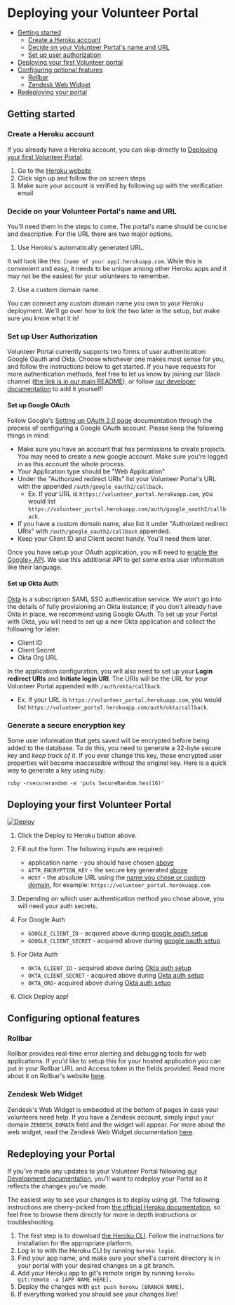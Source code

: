 # Deploying your Volunteer Portal

* [Getting started](#getting-started)
  * [Create a Heroku account](#create-a-heroku-account)
  * [Decide on your Volunteer Portal's name and URL](#decide-on-your-volunteer-portals-name-and-url)
  * [Set up user authorization](#set-up-user-authorization)
* [Deploying your first Volunteer portal](#deploying-your-first-volunteer-portal)
* [Configuring optional features](#configuring-optional-features)
  * [Rollbar](#rollbar)
  * [Zendesk Web Widget](#zendesk-web-widget)
* [Redeploying your portal](#redeploying-your-portal)

## Getting started

### Create a Heroku account

If you already have a Heroku account, you can skip directly to [Deploying your first Volunteer Portal](#deploying-your-first-volunteer-portal).

1. Go to the [Heroku website](https://heroku.com)
2. Click sign up and follow the on screen steps
3. Make sure your account is verified by following up with the verification email

### Decide on your Volunteer Portal's name and URL

You'll need them in the steps to come. The portal's name should be concise and descriptive. For the URL there are two major options.

1. Use Heroku's automatically generated URL.

It will look like this: `[name of your app].herokuapp.com`. While this is convenient and easy, it needs to be unique among other Heroku apps and it may not be the easiest for your volunteers to remember.

2. Use a custom domain name.

You can connect any custom domain name you own to your Heroku deployment. We'll go over how to link the two later in the setup, but make sure you know what it is!

### Set up User Authorization

Volunteer Portal currently supports two forms of user authentication:  Google Oauth and Okta.  Choose whichever one makes most sense for you, and follow the instructions below to get started.  If you have requests for more authentication methods, feel free to let us know by joining our Slack channel ([the link is in our main README](https://github.com/zendesk/volunteer_portal/blob/ahart/okta-auth/README.md#volunteer-portal)), or follow [our developer documentation](https://github.com/zendesk/volunteer_portal/blob/ahart/okta-auth/docs/development.md) to add it yourself!

#### Set up Google OAuth

Follow Google's [Setting up OAuth 2.0 page](https://support.google.com/cloud/answer/6158849?hl=en) documentation through the process of configuring a Google OAuth account. Please keep the following things in mind:

* Make sure you have an account that has permissions to create projects. You may need to create a new google account. Make sure you're logged in as this account the whole process.
* Your Application type should be "Web Application"
* Under the "Authorized redirect URIs" list your Volunteer Portal's URL with the appended `/auth/google_oauth2/callback`.
  * Ex. If your URL is `https://volunteer_portal.herokuapp.com`, you would list `https://volunteer_portal.herokuapp.com/auth/google_oauth2/callback`.
* If you have a custom domain name, also list it under "Authorized redirect URIs" with `/auth/google_oauth2/callback` appended.
* Keep your Client ID and Client secret handy. You'll need them later.

Once you have setup your OAuth application, you will need to [enable the Google+ API](https://developers.google.com/+/web/signin/#enable_the_google_api).
We use this additional API to get some extra user information like their language.

#### Set up Okta Auth

[Okta](https://www.okta.com/) is a subscription SAML SSO authentication service. We won't go into the details of fully provisioning an Okta instance; if you don't already have Okta in place, we recommend using Google OAuth.  To set up your Portal with Okta, you will need to set up a new Okta application and collect the following for later:

* Client ID
* Client Secret
* Okta Org URL

In the application configuration, you will also need to set up your **Login redirect URIs** and **Initiate login URI**.  The URIs will be the URL for your Volunteer Portal appended with `/auth/okta/callback`.

  * Ex. If your URL is `https://volunteer_portal.herokuapp.com`, you would list `https://volunteer_portal.herokuapp.com/auth/okta/callback`.


### Generate a secure encryption key

Some user information that gets saved will be encrypted before being added to the database. To do this, you need to generate a 32-byte secure key and _keep track of it_.
If you ever change this key, those encrypted user properties will become inaccessible without the original key. Here is a quick way to generate a key using ruby:

```
ruby -rsecurerandom -e 'puts SecureRandom.hex(16)'
```

## Deploying your first Volunteer Portal

[![Deploy](https://www.herokucdn.com/deploy/button.svg)](https://heroku.com/deploy?template=https://github.com/zendesk/volunteer_portal/tree/master)

1. Click the Deploy to Heroku button above.
1. Fill out the form.
   The following inputs are required:

   * application name - you should have chosen [above](#decide-on-your-volunteer-portals-name-and-url)
   * `ATTR_ENCRYPTION_KEY` - the secure key generated [above](#generate-a-secure-encryption-key)
   * `HOST` - the absolute URL using the [name you chose or custom domain](#decide-on-your-volunteer-portals-name-and-url), for example: `https://volunteer_portal.herokuapp.com`

1. Depending on which user authentication method you chose above, you will need your auth secrets.
  1. For Google Auth

      * `GOOGLE_CLIENT_ID` - acquired above during [google oauth setup](#set-up-google-oauth)
      * `GOOGLE_CLIENT_SECRET` - acquired above during [google oauth setup](#set-up-google-oauth)
  1. For Okta Auth

      * `OKTA_CLIENT_ID` - acquired above during [Okta auth setup](#set-up-okta-auth)
      * `OKTA_CLIENT_SECRET` - acquired above during [Okta auth setup](#set-up-okta-auth)
      * `OKTA_ORG`- acquired above during [Okta auth setup](#set-up-okta-auth)

1. Click Deploy app!

## Configuring optional features

### Rollbar

Rollbar provides real-time error alerting and debugging tools for web applications. If you'd like to setup this for your hosted application you can put in your Rollbar URL and Access token in the fields provided. Read more about it on Rollbar's website [here](https://rollbar.com/).

### Zendesk Web Widget

Zendesk's Web Widget is embedded at the bottom of pages in case your volunteers need help. If you have a Zendesk account, simply input your domain `ZENDESK_DOMAIN` field and the widget will appear. For more about the web widget, read the Zendesk Web Widget documentation [here](https://support.zendesk.com/hc/en-us/articles/203908456-Using-Web-Widget-to-embed-customer-service-in-your-website).

## Redeploying your Portal

If you've made any updates to your Volunteer Portal following [our Development documentation](https://github.com/zendesk/volunteer_portal/blob/master/docs/development.md), you'll want to redeploy your Portal so it reflects the changes you've made.

The easiest way to see your changes is to deploy using git. The following instructions are cherry-picked from [the official Heroku documentation](https://devcenter.heroku.com/articles/git), so feel free to browse them directly for more in depth instructions or troubleshooting.

1. The first step is to download [the Heroku CLI](https://devcenter.heroku.com/articles/heroku-cli). Follow the instructions for installation for the appropriate platform.
2. Log in to with the Heroku CLI by running `heroku login`. 
3. Find your app name, and make sure your shell's current directory is in your portal with your desired changes on a git branch.
4. Add your Heroku app to git's remote origin by running `heroku git:remote -a [APP NAME HERE].`
5. Deploy the changes with `git push heroku [BRANCH NAME]`.
6. If everything worked you should see your changes live!
